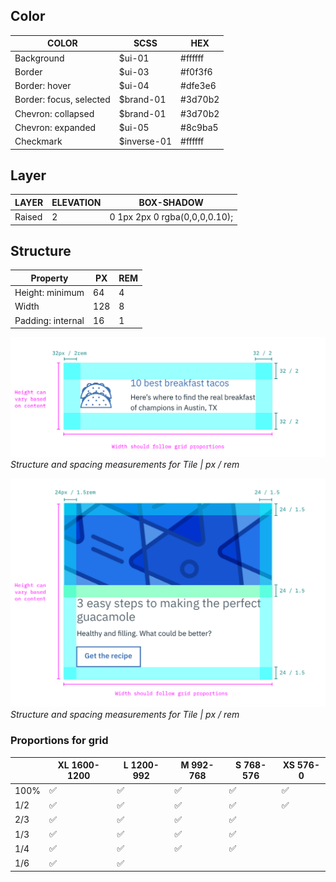 ## Color
| COLOR             | SCSS          | HEX           |
|-------------------|---------------|---------------|
| Background        | $ui-01     | #ffffff |
| Border      | $ui-03      | #f0f3f6      |
| Border: hover       | $ui-04      | #dfe3e6       |
| Border: focus, selected       | $brand-01      | #3d70b2       |
| Chevron: collapsed  | $brand-01     | #3d70b2      |
| Chevron: expanded| $ui-05      | #8c9ba5       |
| Checkmark| $inverse-01      | #ffffff       |




## Layer

| LAYER | ELEVATION     | BOX-SHADOW  |
|----------|-----------------|--------------|
| Raised    | 2 | 	0 1px 2px 0 rgba(0,0,0,0.10);   |

## Structure
| Property                    | PX | REM   |
|-----------------------------|----|-------|
| Height: minimum             | 64 | 4   |
| Width                       | 128 | 8  |
| Padding: internal           | 16 | 1    |


![Structure and spacing measurements for Tile](images/tile-style-3.png)
_Structure and spacing measurements for Tile | px / rem_

![Structure and spacing measurements for Tile](images/tile-style-2.png)
_Structure and spacing measurements for Tile | px / rem_


### Proportions for grid
|  | XL 1600-1200 | L 1200-992 | M 992-768  | S 768-576 | XS 576-0 |
|-----------|----|-------|---|---|---|
| 100%           |  ✅ | ✅  | ✅  | ✅ | ✅ |
| 1/2            |   ✅ | ✅  | ✅  | ✅ | ✅ |
| 2/3            |   ✅ | ✅  | ✅  | ✅ |  |
| 1/3            |   ✅ | ✅  | ✅  | ✅ |  |
| 1/4            |   ✅ | ✅  | ✅  | ✅ |  |
| 1/6            |   ✅ | ✅  |   | |  |
